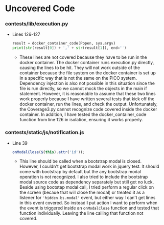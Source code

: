 # Uncovered Code

### contests/lib/execution.py
* Lines 126-127
   ```python
   result = docker_container_code(Popen, sys.argv)
   print(str(result[0]) + ',' + str(result[1]), end='')
   ```
   - These lines are not covered because they have to be run in the docker container. The docker container runs execution.py directly, causing the lines to be hit. They will not work outside of the container because the file system on the docker container is set up in a specific way that is not the same on the PICO system. Dependency injection is also not possible in this situation since the file is run directly, so we cannot mock the objects in the main if statement. However, it is reasonable to assume that these two lines work properly because I have written several tests that kick off the docker container, run the lines, and check the output. Unfortunately, the Coverage3.py cannot recognize code covered inside the docker container. In addition, I have tested the docker_container_code function from line 126 in isolation, ensuring it works properly.
   
### contests/static/js/notification.js
* Line 39
   ``` javascript
   onModalClose($(this).attr('id'));
   ```
   - This line should be called when a bootstrap modal is closed. However, I couldn't get bootstrap modal work in jquery test. It should come with bootstrap by default but the any bootstrap modal operation is not recognized. I also tried to include the bootstrap modal source code as dependency separately but still got no luck. Beside using bootstap modal call, I tried perform a regular click on the screen (becaue that will close the modal) or treated it as a listener for ```'hidden.bs.modal'``` event, but either way I can't get lines in this event covered. So instead I put action I want to perform when the event is triggered inside an ```onModalClose``` function and tested that function individually. Leaving the line calling that function not covered.
